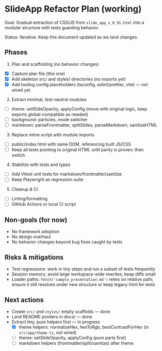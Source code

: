 # SlideApp Refactor Plan (working)

Goal: Gradual extraction of CSS/JS from `slide_app_v_0_91.html` into a modular structure with tests guarding behavior.

Status: Iterative. Keep this document updated as we land changes.

## Phases

1) Plan and scaffolding (no behavior changes)
 - [x] Capture plan file (this one)
 - [x] Add skeleton src/ and styles/ directories (no imports yet)
 - [x] Add tooling config placeholders (tsconfig, eslint/prettier, vite) — not wired yet

2) Extract minimal, test-neutral modules
- [ ] theme: setSlideOpacity, applyConfig (move with original logic, keep exports global-compatible as needed)
- [ ] background: particles, mode switcher
- [ ] markdown: parseFrontmatter, splitSlides, parseMarkdown, sanitizeHTML

3) Replace inline script with module imports
- [ ] public/index.html with same DOM, referencing built JS/CSS
- [ ] Keep all tests pointing to original HTML until parity is proven; then switch

4) Stabilize with tests and types
- [ ] Add Vitest unit tests for markdown/frontmatter/sanitize
- [ ] Keep Playwright as regression suite

5) Cleanup & CI
- [ ] Linting/formatting
- [ ] GitHub Actions or local CI script

## Non-goals (for now)
- No framework adoption
- No design overhaul
- No behavior changes beyond bug fixes caught by tests

## Risks & mitigations
- Test regressions: work in tiny steps and run a subset of tests frequently
- Session memory: avoid large workspace-wide rewrites; keep diffs small
- Loader paths: `fetch('sample_presentation.md')` relies on relative path; ensure it still resolves under new structure or keep legacy html for tests

## Next actions
- Create `src/` and `styles/` empty scaffolds — done
- Land README pointers in docs/ — done
- Extract tiny, pure helpers first — in progress
	- [x] theme helpers: normalizeHex, hexToRgb, bestContrastForHex (in `src/app/theme.ts`, not wired)
	- [ ] theme: setSlideOpacity, applyConfig (pure parts first)
	- [ ] markdown helpers (frontmatter/split/sanitize) after theme
